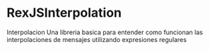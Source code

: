 # RexJSInterpolation
Interpolacion
Una libreria basica para entender como funcionan las interpolaciones de mensajes utilizando expresiones regulares
